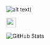 ![alt text](https://i.postimg.cc/hGWCjZS6/Portfolio.jpg))

<a href="https://www.linkedin.com/in/federico-pochat-a816a2234/"><img src="https://img.shields.io/badge/linkedin-%230077B5.svg?&style=for-the-badge&logo=linkedin&logoColor=white" height=25></a>

<p><img src="https://github-readme-stats.vercel.app/api?username=f-pochat&amp;show_icons=true" alt="GitHub Stats"></p>
